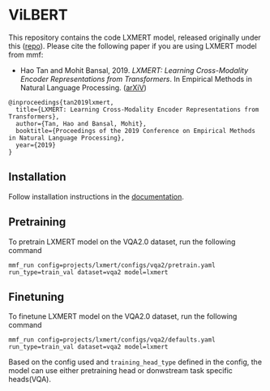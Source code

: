 # ViLBERT

This repository contains the code LXMERT  model, released originally under this ([repo](https://github.com/airsplay/lxmert)). Please cite the following paper if you are using LXMERT  model from mmf:

* Hao Tan and Mohit Bansal, 2019. *LXMERT: Learning Cross-Modality Encoder Representations from Transformers*. In Empirical Methods in Natural Language Processing. ([arXiV](https://arxiv.org/abs/1908.07490))
```
@inproceedings{tan2019lxmert,
  title={LXMERT: Learning Cross-Modality Encoder Representations from Transformers},
  author={Tan, Hao and Bansal, Mohit},
  booktitle={Proceedings of the 2019 Conference on Empirical Methods in Natural Language Processing},
  year={2019}
}
```

## Installation

Follow installation instructions in the [documentation](https://mmf.readthedocs.io/en/latest/notes/installation.html).

## Pretraining

To pretrain LXMERT model on the VQA2.0 dataset, run the following command

```
mmf_run config=projects/lxmert/configs/vqa2/pretrain.yaml run_type=train_val dataset=vqa2 model=lxmert
```

## Finetuning

To finetune LXMERT model on the VQA2.0 dataset, run the following command

```
mmf_run config=projects/lxmert/configs/vqa2/defaults.yaml run_type=train_val dataset=vqa2 model=lxmert
```

Based on the config used and `training_head_type` defined in the config, the model can use either pretraining head or donwstream task specific heads(VQA).

